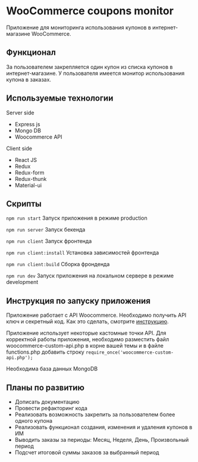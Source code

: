# WooCommerce coupons monitor
Приложение для мониторинга использования купонов в интернет-магазине WooCommerce.

## Функционал
За пользователем закрепляется один купон из списка купонов в интернет-магазине. У пользователя имеется монитор использования купона в заказах. 

## Используемые технологии
Server side
* Express js
* Mongo DB
* Woocommerce API

Client side
* React JS
* Redux
* Redux-form
* Redux-thunk
* Material-ui

## Скрипты
`npm run start` Запуск приложения в режиме production

`npm run server` Запуск бекенда

`npm run client` Запуск фронтенда

`npm run client:install` Установка зависимостей фронтенда

`npm run client:build` Сборка фронденда

`npm run dev` Запуск приложения на локальном сервере в режиме development

## Инструкция по запуску приложения
Приложение работает с API Woocommerce. Необходимо получить API ключ и секретный код. Как это сделать, смотрите [инструкцию](https://docs.woocommerce.com/document/woocommerce-rest-api). 

Приложение использует некоторые кастомные точки API. Для корректной работы приложения, необходимо разместить файл woocommerce-custom-api.php в корне вашей темы и в файле functions.php добавить строку `require_once('woocommerce-custom-api.php');` 

Необходима база данных MongoDB

## Планы по развитию
* Дописать документацию
* Провести рефакторинг кода
* Реализовать возможность закрепить за пользователем более одного купона
* Реализовать функционал создания, изменения и удаления купонов в ИМ
* Выводить заказы за периоды: Месяц, Неделя, День, Произвольный период
* Подсчет итоговой суммы заказов за выбранный период